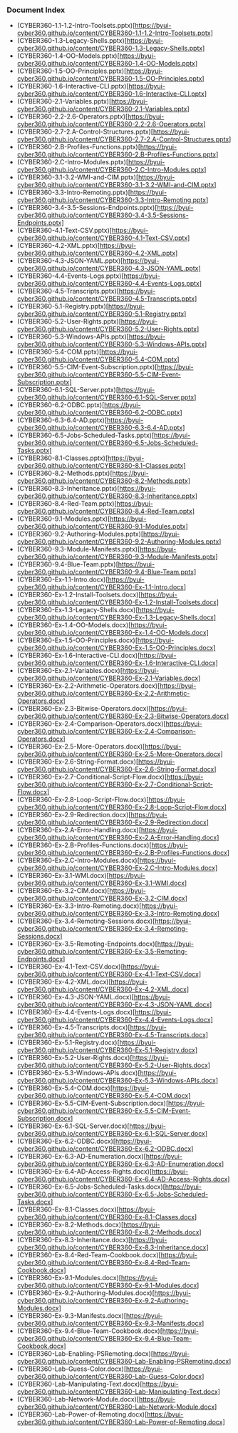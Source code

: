 ### Document Index

* (CYBER360-1.1-1.2-Intro-Toolsets.pptx)[https://byui-cyber360.github.io/content/CYBER360-1.1-1.2-Intro-Toolsets.pptx]
* (CYBER360-1.3-Legacy-Shells.pptx)[https://byui-cyber360.github.io/content/CYBER360-1.3-Legacy-Shells.pptx]
* (CYBER360-1.4-OO-Models.pptx)[https://byui-cyber360.github.io/content/CYBER360-1.4-OO-Models.pptx]
* (CYBER360-1.5-OO-Principles.pptx)[https://byui-cyber360.github.io/content/CYBER360-1.5-OO-Principles.pptx]
* (CYBER360-1.6-Interactive-CLI.pptx)[https://byui-cyber360.github.io/content/CYBER360-1.6-Interactive-CLI.pptx]
* (CYBER360-2.1-Variables.pptx)[https://byui-cyber360.github.io/content/CYBER360-2.1-Variables.pptx]
* (CYBER360-2.2-2.6-Operators.pptx)[https://byui-cyber360.github.io/content/CYBER360-2.2-2.6-Operators.pptx]
* (CYBER360-2.7-2.A-Control-Structures.pptx)[https://byui-cyber360.github.io/content/CYBER360-2.7-2.A-Control-Structures.pptx]
* (CYBER360-2.B-Profiles-Functions.pptx)[https://byui-cyber360.github.io/content/CYBER360-2.B-Profiles-Functions.pptx]
* (CYBER360-2.C-Intro-Modules.pptx)[https://byui-cyber360.github.io/content/CYBER360-2.C-Intro-Modules.pptx]
* (CYBER360-3.1-3.2-WMI-and-CIM.pptx)[https://byui-cyber360.github.io/content/CYBER360-3.1-3.2-WMI-and-CIM.pptx]
* (CYBER360-3.3-Intro-Remoting.pptx)[https://byui-cyber360.github.io/content/CYBER360-3.3-Intro-Remoting.pptx]
* (CYBER360-3.4-3.5-Sessions-Endpoints.pptx)[https://byui-cyber360.github.io/content/CYBER360-3.4-3.5-Sessions-Endpoints.pptx]
* (CYBER360-4.1-Text-CSV.pptx)[https://byui-cyber360.github.io/content/CYBER360-4.1-Text-CSV.pptx]
* (CYBER360-4.2-XML.pptx)[https://byui-cyber360.github.io/content/CYBER360-4.2-XML.pptx]
* (CYBER360-4.3-JSON-YAML.pptx)[https://byui-cyber360.github.io/content/CYBER360-4.3-JSON-YAML.pptx]
* (CYBER360-4.4-Events-Logs.pptx)[https://byui-cyber360.github.io/content/CYBER360-4.4-Events-Logs.pptx]
* (CYBER360-4.5-Transcripts.pptx)[https://byui-cyber360.github.io/content/CYBER360-4.5-Transcripts.pptx]
* (CYBER360-5.1-Registry.pptx)[https://byui-cyber360.github.io/content/CYBER360-5.1-Registry.pptx]
* (CYBER360-5.2-User-Rights.pptx)[https://byui-cyber360.github.io/content/CYBER360-5.2-User-Rights.pptx]
* (CYBER360-5.3-Windows-APIs.pptx)[https://byui-cyber360.github.io/content/CYBER360-5.3-Windows-APIs.pptx]
* (CYBER360-5.4-COM.pptx)[https://byui-cyber360.github.io/content/CYBER360-5.4-COM.pptx]
* (CYBER360-5.5-CIM-Event-Subscription.pptx)[https://byui-cyber360.github.io/content/CYBER360-5.5-CIM-Event-Subscription.pptx]
* (CYBER360-6.1-SQL-Server.pptx)[https://byui-cyber360.github.io/content/CYBER360-6.1-SQL-Server.pptx]
* (CYBER360-6.2-ODBC.pptx)[https://byui-cyber360.github.io/content/CYBER360-6.2-ODBC.pptx]
* (CYBER360-6.3-6.4-AD.pptx)[https://byui-cyber360.github.io/content/CYBER360-6.3-6.4-AD.pptx]
* (CYBER360-6.5-Jobs-Scheduled-Tasks.pptx)[https://byui-cyber360.github.io/content/CYBER360-6.5-Jobs-Scheduled-Tasks.pptx]
* (CYBER360-8.1-Classes.pptx)[https://byui-cyber360.github.io/content/CYBER360-8.1-Classes.pptx]
* (CYBER360-8.2-Methods.pptx)[https://byui-cyber360.github.io/content/CYBER360-8.2-Methods.pptx]
* (CYBER360-8.3-Inheritance.pptx)[https://byui-cyber360.github.io/content/CYBER360-8.3-Inheritance.pptx]
* (CYBER360-8.4-Red-Team.pptx)[https://byui-cyber360.github.io/content/CYBER360-8.4-Red-Team.pptx]
* (CYBER360-9.1-Modules.pptx)[https://byui-cyber360.github.io/content/CYBER360-9.1-Modules.pptx]
* (CYBER360-9.2-Authoring-Modules.pptx)[https://byui-cyber360.github.io/content/CYBER360-9.2-Authoring-Modules.pptx]
* (CYBER360-9.3-Module-Manifests.pptx)[https://byui-cyber360.github.io/content/CYBER360-9.3-Module-Manifests.pptx]
* (CYBER360-9.4-Blue-Team.pptx)[https://byui-cyber360.github.io/content/CYBER360-9.4-Blue-Team.pptx]
* (CYBER360-Ex-1.1-Intro.docx)[https://byui-cyber360.github.io/content/CYBER360-Ex-1.1-Intro.docx]
* (CYBER360-Ex-1.2-Install-Toolsets.docx)[https://byui-cyber360.github.io/content/CYBER360-Ex-1.2-Install-Toolsets.docx]
* (CYBER360-Ex-1.3-Legacy-Shells.docx)[https://byui-cyber360.github.io/content/CYBER360-Ex-1.3-Legacy-Shells.docx]
* (CYBER360-Ex-1.4-OO-Models.docx)[https://byui-cyber360.github.io/content/CYBER360-Ex-1.4-OO-Models.docx]
* (CYBER360-Ex-1.5-OO-Principles.docx)[https://byui-cyber360.github.io/content/CYBER360-Ex-1.5-OO-Principles.docx]
* (CYBER360-Ex-1.6-Interactive-CLI.docx)[https://byui-cyber360.github.io/content/CYBER360-Ex-1.6-Interactive-CLI.docx]
* (CYBER360-Ex-2.1-Variables.docx)[https://byui-cyber360.github.io/content/CYBER360-Ex-2.1-Variables.docx]
* (CYBER360-Ex-2.2-Arithmetic-Operators.docx)[https://byui-cyber360.github.io/content/CYBER360-Ex-2.2-Arithmetic-Operators.docx]
* (CYBER360-Ex-2.3-Bitwise-Operators.docx)[https://byui-cyber360.github.io/content/CYBER360-Ex-2.3-Bitwise-Operators.docx]
* (CYBER360-Ex-2.4-Comparison-Operators.docx)[https://byui-cyber360.github.io/content/CYBER360-Ex-2.4-Comparison-Operators.docx]
* (CYBER360-Ex-2.5-More-Operators.docx)[https://byui-cyber360.github.io/content/CYBER360-Ex-2.5-More-Operators.docx]
* (CYBER360-Ex-2.6-String-Format.docx)[https://byui-cyber360.github.io/content/CYBER360-Ex-2.6-String-Format.docx]
* (CYBER360-Ex-2.7-Conditional-Script-Flow.docx)[https://byui-cyber360.github.io/content/CYBER360-Ex-2.7-Conditional-Script-Flow.docx]
* (CYBER360-Ex-2.8-Loop-Script-Flow.docx)[https://byui-cyber360.github.io/content/CYBER360-Ex-2.8-Loop-Script-Flow.docx]
* (CYBER360-Ex-2.9-Redirection.docx)[https://byui-cyber360.github.io/content/CYBER360-Ex-2.9-Redirection.docx]
* (CYBER360-Ex-2.A-Error-Handling.docx)[https://byui-cyber360.github.io/content/CYBER360-Ex-2.A-Error-Handling.docx]
* (CYBER360-Ex-2.B-Profiles-Functions.docx)[https://byui-cyber360.github.io/content/CYBER360-Ex-2.B-Profiles-Functions.docx]
* (CYBER360-Ex-2.C-Intro-Modules.docx)[https://byui-cyber360.github.io/content/CYBER360-Ex-2.C-Intro-Modules.docx]
* (CYBER360-Ex-3.1-WMI.docx)[https://byui-cyber360.github.io/content/CYBER360-Ex-3.1-WMI.docx]
* (CYBER360-Ex-3.2-CIM.docx)[https://byui-cyber360.github.io/content/CYBER360-Ex-3.2-CIM.docx]
* (CYBER360-Ex-3.3-Intro-Remoting.docx)[https://byui-cyber360.github.io/content/CYBER360-Ex-3.3-Intro-Remoting.docx]
* (CYBER360-Ex-3.4-Remoting-Sessions.docx)[https://byui-cyber360.github.io/content/CYBER360-Ex-3.4-Remoting-Sessions.docx]
* (CYBER360-Ex-3.5-Remoting-Endpoints.docx)[https://byui-cyber360.github.io/content/CYBER360-Ex-3.5-Remoting-Endpoints.docx]
* (CYBER360-Ex-4.1-Text-CSV.docx)[https://byui-cyber360.github.io/content/CYBER360-Ex-4.1-Text-CSV.docx]
* (CYBER360-Ex-4.2-XML.docx)[https://byui-cyber360.github.io/content/CYBER360-Ex-4.2-XML.docx]
* (CYBER360-Ex-4.3-JSON-YAML.docx)[https://byui-cyber360.github.io/content/CYBER360-Ex-4.3-JSON-YAML.docx]
* (CYBER360-Ex-4.4-Events-Logs.docx)[https://byui-cyber360.github.io/content/CYBER360-Ex-4.4-Events-Logs.docx]
* (CYBER360-Ex-4.5-Transcripts.docx)[https://byui-cyber360.github.io/content/CYBER360-Ex-4.5-Transcripts.docx]
* (CYBER360-Ex-5.1-Registry.docx)[https://byui-cyber360.github.io/content/CYBER360-Ex-5.1-Registry.docx]
* (CYBER360-Ex-5.2-User-Rights.docx)[https://byui-cyber360.github.io/content/CYBER360-Ex-5.2-User-Rights.docx]
* (CYBER360-Ex-5.3-Windows-APIs.docx)[https://byui-cyber360.github.io/content/CYBER360-Ex-5.3-Windows-APIs.docx]
* (CYBER360-Ex-5.4-COM.docx)[https://byui-cyber360.github.io/content/CYBER360-Ex-5.4-COM.docx]
* (CYBER360-Ex-5.5-CIM-Event-Subscription.docx)[https://byui-cyber360.github.io/content/CYBER360-Ex-5.5-CIM-Event-Subscription.docx]
* (CYBER360-Ex-6.1-SQL-Server.docx)[https://byui-cyber360.github.io/content/CYBER360-Ex-6.1-SQL-Server.docx]
* (CYBER360-Ex-6.2-ODBC.docx)[https://byui-cyber360.github.io/content/CYBER360-Ex-6.2-ODBC.docx]
* (CYBER360-Ex-6.3-AD-Enumeration.docx)[https://byui-cyber360.github.io/content/CYBER360-Ex-6.3-AD-Enumeration.docx]
* (CYBER360-Ex-6.4-AD-Access-Rights.docx)[https://byui-cyber360.github.io/content/CYBER360-Ex-6.4-AD-Access-Rights.docx]
* (CYBER360-Ex-6.5-Jobs-Scheduled-Tasks.docx)[https://byui-cyber360.github.io/content/CYBER360-Ex-6.5-Jobs-Scheduled-Tasks.docx]
* (CYBER360-Ex-8.1-Classes.docx)[https://byui-cyber360.github.io/content/CYBER360-Ex-8.1-Classes.docx]
* (CYBER360-Ex-8.2-Methods.docx)[https://byui-cyber360.github.io/content/CYBER360-Ex-8.2-Methods.docx]
* (CYBER360-Ex-8.3-Inheritance.docx)[https://byui-cyber360.github.io/content/CYBER360-Ex-8.3-Inheritance.docx]
* (CYBER360-Ex-8.4-Red-Team-Cookbook.docx)[https://byui-cyber360.github.io/content/CYBER360-Ex-8.4-Red-Team-Cookbook.docx]
* (CYBER360-Ex-9.1-Modules.docx)[https://byui-cyber360.github.io/content/CYBER360-Ex-9.1-Modules.docx]
* (CYBER360-Ex-9.2-Authoring-Modules.docx)[https://byui-cyber360.github.io/content/CYBER360-Ex-9.2-Authoring-Modules.docx]
* (CYBER360-Ex-9.3-Manifests.docx)[https://byui-cyber360.github.io/content/CYBER360-Ex-9.3-Manifests.docx]
* (CYBER360-Ex-9.4-Blue-Team-Cookbook.docx)[https://byui-cyber360.github.io/content/CYBER360-Ex-9.4-Blue-Team-Cookbook.docx]
* (CYBER360-Lab-Enabling-PSRemoting.docx)[https://byui-cyber360.github.io/content/CYBER360-Lab-Enabling-PSRemoting.docx]
* (CYBER360-Lab-Guess-Color.docx)[https://byui-cyber360.github.io/content/CYBER360-Lab-Guess-Color.docx]
* (CYBER360-Lab-Manipulating-Text.docx)[https://byui-cyber360.github.io/content/CYBER360-Lab-Manipulating-Text.docx]
* (CYBER360-Lab-Network-Module.docx)[https://byui-cyber360.github.io/content/CYBER360-Lab-Network-Module.docx]
* (CYBER360-Lab-Power-of-Remoting.docx)[https://byui-cyber360.github.io/content/CYBER360-Lab-Power-of-Remoting.docx]
